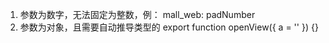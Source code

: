 1. 参数为数字，无法固定为整数，例： mall_web: padNumber
2. 参数为对象，且需要自动推导类型的 export function openView({ a = '' }) {} 